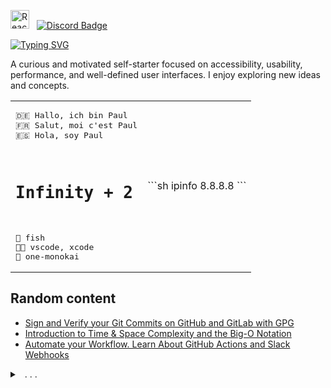 <img src="https://techstack-generator.vercel.app/react-icon.svg" alt="React.js" width="30" height="30" /> &nbsp;
[![Discord Badge](https://img.shields.io/badge/-@plbstl-7289DA?style=flat-square&logo=discord&logoColor=white)](https://discordapp.com/users/763924922589249557)

[![Typing SVG](https://readme-typing-svg.demolab.com?font=Bagel+Fat+One&weight=600&size=17&pause=1000&width=376&lines=Solving+problems,+one+line+at+a+time)](https://git.io/typing-svg)

A curious and motivated self-starter focused on accessibility, usability, performance, and well-defined user interfaces.
I enjoy exploring new ideas and concepts.

<table>
 <tr>
  <td>
   <pre>
🇩🇪 Hallo, ich bin Paul
🇫🇷 Salut, moi c'est Paul
🇪🇸 Hola, soy Paul</pre>
  </td>
  <td rowspan="3">
	```sh
	ipinfo 8.8.8.8
	```
   <!-- <img alt="Terminal" src="https://github.com/user-attachments/assets/26d17749-e354-4ef3-8284-81fa3f92df92"> -->
  </td>
 </tr>
 <tr>
  <td>
   <pre><h1>Infinity + 2</h1></pre>
  </td>
 </tr>
 <tr>
  <td>
   <pre>
🐚 fish
🧑‍💻 vscode, xcode
🎨 one-monokai</pre>
  </td>
 </tr>
</table>

## Random content

- [Sign and Verify your Git Commits on GitHub and GitLab with GPG](https://bada.hashnode.dev/sign-and-verify-your-git-commits-on-github-and-gitlab-with-gpg)
- [Introduction to Time & Space Complexity and the Big-O Notation](https://bada.hashnode.dev/little-introduction-to-time-and-space-complexity-big-o-notation)
- [Automate your Workflow. Learn About GitHub Actions and Slack Webhooks](https://bada.hashnode.dev/automate-your-workflow-learn-about-github-actions-and-slack-webhooks)

<details>
<summary> &nbsp; . . .</summary>

![Most used languages in my Github Account](https://github-readme-stats.vercel.app/api/top-langs/?username=plbstl&layout=compact&theme=transparent&title_color=58a6ff&text_color=aaa&count_private=true&langs_count=10&hide_border=true)

</details>
